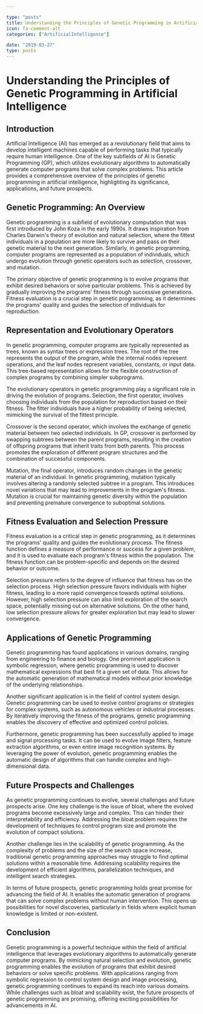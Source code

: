 ```yaml
---

type: "posts"
title: Understanding the Principles of Genetic Programming in Artificial Intelligence
icon: fa-comment-alt
categories: ["ArtificialIntelligence"]

date: "2019-03-27"
type: posts
---
```





# Understanding the Principles of Genetic Programming in Artificial Intelligence

## Introduction

Artificial Intelligence (AI) has emerged as a revolutionary field that aims to develop intelligent machines capable of performing tasks that typically require human intelligence. One of the key subfields of AI is Genetic Programming (GP), which utilizes evolutionary algorithms to automatically generate computer programs that solve complex problems. This article provides a comprehensive overview of the principles of genetic programming in artificial intelligence, highlighting its significance, applications, and future prospects.

## Genetic Programming: An Overview

Genetic programming is a subfield of evolutionary computation that was first introduced by John Koza in the early 1990s. It draws inspiration from Charles Darwin's theory of evolution and natural selection, where the fittest individuals in a population are more likely to survive and pass on their genetic material to the next generation. Similarly, in genetic programming, computer programs are represented as a population of individuals, which undergo evolution through genetic operators such as selection, crossover, and mutation.

The primary objective of genetic programming is to evolve programs that exhibit desired behaviors or solve particular problems. This is achieved by gradually improving the programs' fitness through successive generations. Fitness evaluation is a crucial step in genetic programming, as it determines the programs' quality and guides the selection of individuals for reproduction.

## Representation and Evolutionary Operators

In genetic programming, computer programs are typically represented as trees, known as syntax trees or expression trees. The root of the tree represents the output of the program, while the internal nodes represent operations, and the leaf nodes represent variables, constants, or input data. This tree-based representation allows for the flexible construction of complex programs by combining simpler subprograms.

The evolutionary operators in genetic programming play a significant role in driving the evolution of programs. Selection, the first operator, involves choosing individuals from the population for reproduction based on their fitness. The fitter individuals have a higher probability of being selected, mimicking the survival of the fittest principle.

Crossover is the second operator, which involves the exchange of genetic material between two selected individuals. In GP, crossover is performed by swapping subtrees between the parent programs, resulting in the creation of offspring programs that inherit traits from both parents. This process promotes the exploration of different program structures and the combination of successful components.

Mutation, the final operator, introduces random changes in the genetic material of an individual. In genetic programming, mutation typically involves altering a randomly selected subtree in a program. This introduces novel variations that may lead to improvements in the program's fitness. Mutation is crucial for maintaining genetic diversity within the population and preventing premature convergence to suboptimal solutions.

## Fitness Evaluation and Selection Pressure

Fitness evaluation is a critical step in genetic programming, as it determines the programs' quality and guides the evolutionary process. The fitness function defines a measure of performance or success for a given problem, and it is used to evaluate each program's fitness within the population. The fitness function can be problem-specific and depends on the desired behavior or outcome.

Selection pressure refers to the degree of influence that fitness has on the selection process. High selection pressure favors individuals with higher fitness, leading to a more rapid convergence towards optimal solutions. However, high selection pressure can also limit exploration of the search space, potentially missing out on alternative solutions. On the other hand, low selection pressure allows for greater exploration but may lead to slower convergence.

## Applications of Genetic Programming

Genetic programming has found applications in various domains, ranging from engineering to finance and biology. One prominent application is symbolic regression, where genetic programming is used to discover mathematical expressions that best fit a given set of data. This allows for the automatic generation of mathematical models without prior knowledge of the underlying relationships.

Another significant application is in the field of control system design. Genetic programming can be used to evolve control programs or strategies for complex systems, such as autonomous vehicles or industrial processes. By iteratively improving the fitness of the programs, genetic programming enables the discovery of effective and optimized control policies.

Furthermore, genetic programming has been successfully applied to image and signal processing tasks. It can be used to evolve image filters, feature extraction algorithms, or even entire image recognition systems. By leveraging the power of evolution, genetic programming enables the automatic design of algorithms that can handle complex and high-dimensional data.

## Future Prospects and Challenges

As genetic programming continues to evolve, several challenges and future prospects arise. One key challenge is the issue of bloat, where the evolved programs become excessively large and complex. This can hinder their interpretability and efficiency. Addressing the bloat problem requires the development of techniques to control program size and promote the evolution of compact solutions.

Another challenge lies in the scalability of genetic programming. As the complexity of problems and the size of the search space increase, traditional genetic programming approaches may struggle to find optimal solutions within a reasonable time. Addressing scalability requires the development of efficient algorithms, parallelization techniques, and intelligent search strategies.

In terms of future prospects, genetic programming holds great promise for advancing the field of AI. It enables the automatic generation of programs that can solve complex problems without human intervention. This opens up possibilities for novel discoveries, particularly in fields where explicit human knowledge is limited or non-existent.

## Conclusion

Genetic programming is a powerful technique within the field of artificial intelligence that leverages evolutionary algorithms to automatically generate computer programs. By mimicking natural selection and evolution, genetic programming enables the evolution of programs that exhibit desired behaviors or solve specific problems. With applications ranging from symbolic regression to control system design and image processing, genetic programming continues to expand its reach into various domains. While challenges such as bloat and scalability exist, the future prospects of genetic programming are promising, offering exciting possibilities for advancements in AI.